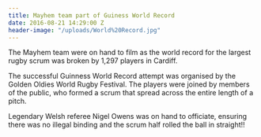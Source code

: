 ```yaml
---
title: Mayhem team part of Guiness World Record
date: 2016-08-21 14:29:00 Z
header-image: "/uploads/World%20Record.jpg"
---
```


The Mayhem team were on hand to film as the world record for the largest rugby scrum was broken
by 1,297 players in Cardiff.

The successful Guinness World Record attempt was organised by the Golden Oldies World Rugby Festival. The players were joined by members of the public, who formed a scrum that spread across the entire length of a pitch.

Legendary Welsh referee Nigel Owens was on hand to officiate, ensuring there was no illegal binding and the scrum half rolled the ball in straight!!